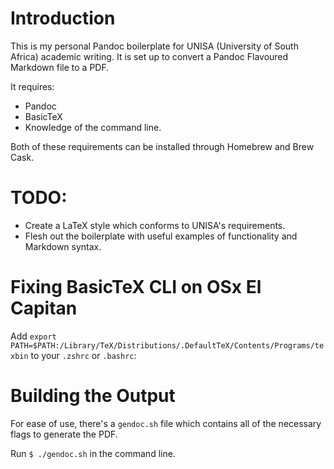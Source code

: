 # Introduction
This is my personal Pandoc boilerplate for UNISA (University of South Africa) academic writing. It is set up to convert a Pandoc Flavoured Markdown file to a PDF.

It requires:
- Pandoc
- BasicTeX
- Knowledge of the command line.

Both of these requirements can be installed through Homebrew and Brew Cask.

# TODO:
- Create a LaTeX style which conforms to UNISA's requirements.
- Flesh out the boilerplate with useful examples of functionality and Markdown syntax.

# Fixing BasicTeX CLI on OSx El Capitan
Add `export PATH=$PATH:/Library/TeX/Distributions/.DefaultTeX/Contents/Programs/texbin` to your `.zshrc` or `.bashrc`:

# Building the Output
For ease of use, there's a `gendoc.sh` file which contains all of the necessary flags to generate the PDF.

Run `$ ./gendoc.sh` in the command line.
